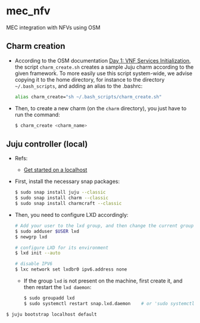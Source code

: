 # mec_nfv
MEC integration with NFVs using OSM


## Charm creation

 - According to the OSM documentation [Day 1: VNF Services Initialization](https://osm.etsi.org/docs/vnf-onboarding-guidelines/03-day1.html), the script `charm_create.sh` creates a sample Juju charm according to the given framework. To more easily use this script system-wide, we advise copying it to the home directory, for instance to the directory `~/.bash_scripts`, and adding an alias to the .bashrc:
    ```bash
    alias charm_create="sh ~/.bash_scripts/charm_create.sh"
    ```
 
 - Then, to create a new charm (on the `charm` directory), you just have to run the command:
    ```bash
    $ charm_create <charm_name>
    ```


## Juju controller (local)

 - Refs: 
    - [Get started on a localhost](https://juju.is/docs/olm/get-started-on-a-localhost)
 - First, install the necessary snap packages:
    ```bash
    $ sudo snap install juju --classic
    $ sudo snap install charm --classic
    $ sudo snap install charmcraft --classic
    ```

 - Then, you need to configure LXD accordingly:
    ```bash
    # Add your user to the lxd group, and then change the current group ID during login session
    $ sudo adduser $USER lxd
    $ newgrp lxd

    # configure LXD for its environment
    $ lxd init --auto

    # disable IPV6 
    $ lxc network set lxdbr0 ipv6.address none
    ```

    - If the group `lxd` is not present on the machine, first create it, and then restart the `lxd daemon`:
       ```bash
       $ sudo groupadd lxd
       $ sudo systemctl restart snap.lxd.daemon    # or 'sudo systemctl restart lxd' for the debian package
       ```

```bash
$ juju bootstrap localhost default
```
